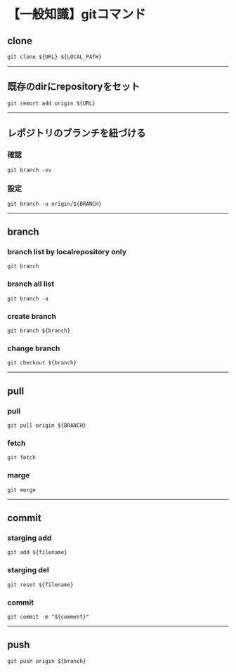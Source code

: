 # 【一般知識】gitコマンド

## clone

`git clone ${URL} ${LOCAL_PATH}`

----------------------------------

## 既存のdirにrepositoryをセット

`git remort add origin ${URL}`

----------------------------------

## レポジトリのブランチを紐づける

### 確認

`git branch -vv`

### 設定

`git branch -u origin/${BRANCH}`

----------------------------------

## branch

### branch list by localrepository only

`git branch`

### branch all list

`git branch -a`

### create branch

`git branch ${branch}`

### change branch

`git checkout ${branch}`

----------------------------------

## pull

### pull

`git pull origin ${BRANCH}`

### fetch

`git fetch`

### marge

`git merge`

----------------------------------

## commit

### starging add

`git add ${filename}`

### starging del

`git reset ${filename}`

### commit

`git commit -m "${comment}"`

----------------------------------

## push

`git push origin ${branch}`
